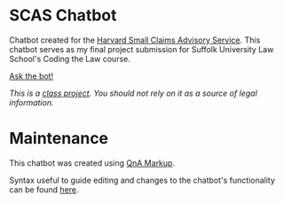 # SCAS Chatbot
Chatbot created for the [Harvard Small Claims Advisory Service](http://masmallclaims.org/). This chatbot serves as my final project submission for Suffolk University Law School's Coding the Law course.

[Ask the bot!](https://beantownbrit.github.io/scaschatbot/)

<i>This is a [class project](https://docs.google.com/document/d/1GGvXXekg72rJxX5paeUXuqCct1X2IdOPpEAKsaggP_I/edit?usp=sharing). You should not rely on it as a source of legal information.</i>

# Maintenance
This chatbot was created using [QnA Markup](https://www.qnamarkup.org/).

Syntax useful to guide editing and changes to the chatbot's functionality can be found [here](https://www.qnamarkup.org/syntax/).
